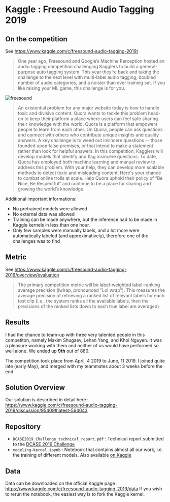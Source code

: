 # Kaggle : Freesound Audio Tagging 2019

## On the competition 

See https://www.kaggle.com/c/freesound-audio-tagging-2019/

> One year ago, Freesound and Google’s Machine Perception hosted an audio tagging competition challenging Kagglers to build a general-purpose auto tagging system. 
This year they’re back and taking the challenge to the next level with multi-label audio tagging, doubled number of audio categories, and a noisier than ever training set. 
If you like raising your ML game, this challenge is for you.

![freesound](https://storage.googleapis.com/kaggle-media/competitions/freesound/task2_freesound_audio_tagging.png)

> An existential problem for any major website today is how to handle toxic and divisive content. Quora wants to tackle this problem head-on to keep their platform a place where users can feel safe sharing their knowledge with the world.
Quora is a platform that empowers people to learn from each other. On Quora, people can ask questions and connect with others who contribute unique insights and quality answers. A key challenge is to weed out insincere questions -- those founded upon false premises, or that intend to make a statement rather than look for helpful answers.
In this competition, Kagglers will develop models that identify and flag insincere questions. To date, Quora has employed both machine learning and manual review to address this problem. With your help, they can develop more scalable methods to detect toxic and misleading content.
Here's your chance to combat online trolls at scale. Help Quora uphold their policy of “Be Nice, Be Respectful” and continue to be a place for sharing and growing the world’s knowledge.

Additional important informations:
- No pretrained models were allowed
- No external data was allowed
- Training can be made anywhere, but the inference had to be made in Kaggle kernels in less than one hour.
- Only few samples were manually labels, and a lot more were automatically labeled (and approximatively), 
therefore one of the challenges was to find

## Metric

See https://www.kaggle.com/c/freesound-audio-tagging-2019/overview/evaluation

> The primary competition metric will be label-weighted label-ranking average precision (lwlrap, pronounced "Lol wrap"). 
This measures the average precision of retrieving a ranked list of relevant labels for each test clip (i.e., the system ranks all the available labels, then the precisions of the ranked lists down to each true label are averaged)

## Results

I had the chance to team-up with three very talented people in this competiton, namely Maxim Shugaev, Lehan Yang, and Khoi Nguyen. 
It was a pleasure working with them and neither of us would have performed so well alone.
We ended up **9th** out of 880.

The competition took place from  April, 4 2019 to June, 11 2019. I joined quite late (early May), and merged with my teammates about 3 weeks before the end.

## Solution Overview

Our solution is described in detail here : https://www.kaggle.com/c/freesound-audio-tagging-2019/discussion/95409#latest-564043

## Repository 

- `DCASE2019_Challenge_technical_report.pdf` : Technical report submitted to the [DCASE 2019 Challenge](http://dcase.community/)
- `modeling-kernel.ipynb` : Notebook that contains almost all our work, i.e. the training of different models. Also available [on Kaggle](https://www.kaggle.com/kernels/scriptcontent/15609045)

## Data

Data can be downloaded on the official Kaggle page : https://www.kaggle.com/c/freesound-audio-tagging-2019/data
If you wish to rerun the notebook, the easiest way is to fork the Kaggle kernel.
